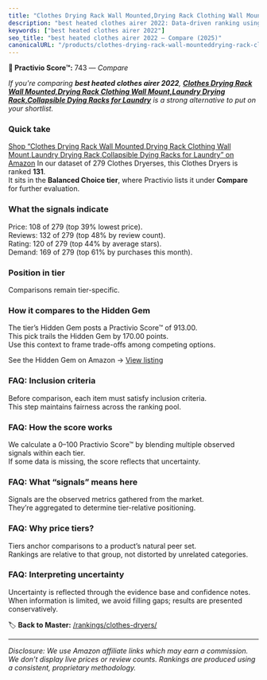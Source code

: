 ```yaml
---
title: "Clothes Drying Rack Wall Mounted,Drying Rack Clothing Wall Mount,Laundry Drying Rack,Collapsible Dying Racks for Laundry"
description: "best heated clothes airer 2022: Data-driven ranking using the Practivio Score™. Positioned by quality, value, demand, findability, momentum."
keywords: ["best heated clothes airer 2022"]
seo_title: "best heated clothes airer 2022 — Compare (2025)"
canonicalURL: "/products/clothes-drying-rack-wall-mounteddrying-rack-clothing-wall-mountlaundry-drying-rackcollapsible-dying-racks-for-laundry-B0DCTV1WPS/"
---
```


**🛒 Practivio Score™:** 743 — _Compare_


*If you're comparing **best heated clothes airer 2022**, **[Clothes Drying Rack Wall Mounted,Drying Rack Clothing Wall Mount,Laundry Drying Rack,Collapsible Dying Racks for Laundry](https://www.amazon.com/dp/B0DCTV1WPS?tag=practivio-20)** is a strong alternative to put on your shortlist.*
### Quick take
[Shop “Clothes Drying Rack Wall Mounted,Drying Rack Clothing Wall Mount,Laundry Drying Rack,Collapsible Dying Racks for Laundry” on Amazon](https://www.amazon.com/dp/B0DCTV1WPS?tag=practivio-20)
In our dataset of 279 Clothes Dryerses, this Clothes Dryers is ranked **131**.  
It sits in the **Balanced Choice tier**, where Practivio lists it under **Compare** for further evaluation.

### What the signals indicate
Price: 108 of 279 (top 39% lowest price).  
Reviews: 132 of 279 (top 48% by review count).  
Rating: 120 of 279 (top 44% by average stars).  
Demand: 169 of 279 (top 61% by purchases this month).

### Position in tier
Comparisons remain tier-specific.

### How it compares to the Hidden Gem
The tier’s Hidden Gem posts a Practivio Score™ of 913.00.  
This pick trails the Hidden Gem by 170.00 points.  
Use this context to frame trade-offs among competing options.  

See the Hidden Gem on Amazon → [View listing](https://www.amazon.com/dp/B00Q4X2FSM?tag=practivio-20)

### FAQ: Inclusion criteria
Before comparison, each item must satisfy inclusion criteria.  
This step maintains fairness across the ranking pool.

### FAQ: How the score works
We calculate a 0–100 Practivio Score™ by blending multiple observed signals within each tier.  
If some data is missing, the score reflects that uncertainty.

### FAQ: What “signals” means here
Signals are the observed metrics gathered from the market.  
They’re aggregated to determine tier-relative positioning.

### FAQ: Why price tiers?
Tiers anchor comparisons to a product’s natural peer set.  
Rankings are relative to that group, not distorted by unrelated categories.

### FAQ: Interpreting uncertainty
Uncertainty is reflected through the evidence base and confidence notes.  
When information is limited, we avoid filling gaps; results are presented conservatively.

<!-- Missing template for Compare/CompareWithinPriceClass -->


🏷️ **Back to Master:** [/rankings/clothes-dryers/](/rankings/clothes-dryers/)

---
_Disclosure: We use Amazon affiliate links which may earn a commission. We don’t display live prices or review counts. Rankings are produced using a consistent, proprietary methodology._
